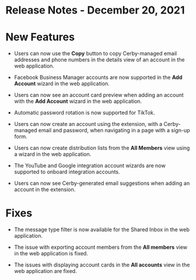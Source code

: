 # Release Notes - December 20, 2021

# New Features

  * Users can now use the **Copy** button to copy Cerby-managed email addresses and phone numbers in the details view of an account in the web application.

  * Facebook Business Manager accounts are now supported in the **Add Account** wizard in the web application.

  * Users can now see an account card preview when adding an account with the **Add Account** wizard in the web application.

  * Automatic password rotation is now supported for TikTok.

  * Users can now create an account using the extension, with a Cerby-managed email and password, when navigating in a page with a sign-up form.

  * Users can now create distribution lists from the **All Members** view using a wizard in the web application.

  * The YouTube and Google integration account wizards are now supported to onboard integration accounts.

  * Users can now see Cerby-generated email suggestions when adding an account in the extension.

# Fixes

  * The message type filter is now available for the Shared Inbox in the web application.

  * The issue with exporting account members from the **All members** view in the web application is fixed.

  * The issues with displaying account cards in the **All accounts** view in the web application are fixed.

